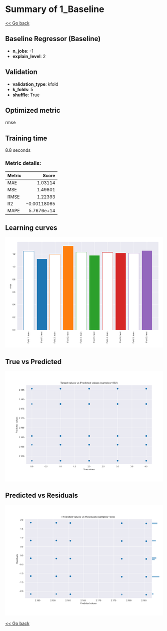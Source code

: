 # Summary of 1_Baseline

[<< Go back](../README.md)


## Baseline Regressor (Baseline)
- **n_jobs**: -1
- **explain_level**: 2

## Validation
 - **validation_type**: kfold
 - **k_folds**: 5
 - **shuffle**: True

## Optimized metric
rmse

## Training time

8.8 seconds

### Metric details:
| Metric   |       Score |
|:---------|------------:|
| MAE      |  1.03114    |
| MSE      |  1.49801    |
| RMSE     |  1.22393    |
| R2       | -0.00118065 |
| MAPE     |  5.7676e+14 |



## Learning curves
![Learning curves](learning_curves.png)
## True vs Predicted

![True vs Predicted](true_vs_predicted.png)


## Predicted vs Residuals

![Predicted vs Residuals](predicted_vs_residuals.png)



[<< Go back](../README.md)
